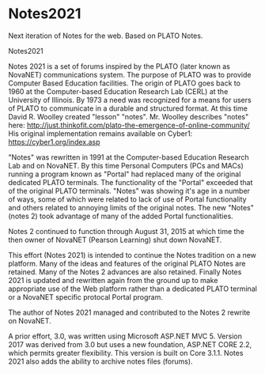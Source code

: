 # Notes2021
Next iteration of Notes for the web.  Based on PLATO Notes.

Notes2021

Notes 2021 is a set of forums inspired by the PLATO (later known as NovaNET) communications system.
The purpose of PLATO was to provide Computer Based Education facilities. 
The origin of PLATO goes back to 1960 at the Computer-based Education Research Lab (CERL) at the University of Illinois.
By 1973 a need was recognized for a means for users of PLATO to communicate in a durable and structured format. 
At this time David R. Woolley created "lesson" "notes".
Mr. Woolley describes "notes" here: http://just.thinkofit.com/plato-the-emergence-of-online-community/ 
His original implementation remains available on Cyber1: https://cyber1.org/index.asp

"Notes" was rewritten in 1991 at the Computer-based Education Research Lab and on NovaNET. 
By this time Personal Computers (PCs and MACs) running a program known as "Portal" had replaced many of 
the original dedicated PLATO terminals. The functionality of the "Portal" exceeded that of the original PLATO terminals. 
"Notes" was showing it's age in a number of ways, some of which were related to lack of use of Portal 
functionality and others related to annoying limits of the original notes. 
The new "Notes" (notes 2) took advantage of many of the added Portal functionalities.

Notes 2 continued to function through August 31, 2015 at which time the then owner of NovaNET (Pearson Learning) shut down NovaNET.

This effort (Notes 2021) is intended to continue the Notes tradition on a new platform. 
Many of the ideas and features of the original PLATO Notes are retained. 
Many of the Notes 2 advances are also retained. Finally Notes 2021 is updated and rewritten again from the 
ground up to make appropriate use of the Web platform rather than a dedicated 
PLATO terminal or a NovaNET specific protocal Portal program.

The author of Notes 2021 managed and contributed to the Notes 2 rewrite on NovaNET.

A prior effort, 3.0, was written using Microsoft ASP.NET MVC 5.
Version 2017 was derived from 3.0 but uses a new foundation, ASP.NET CORE 2.2, which permits greater flexibility.
This version is built on Core 3.1.1.  Notes 2021 also adds the ability to archive notes files (forums).
